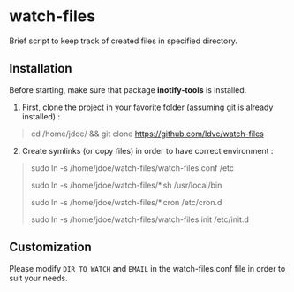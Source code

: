 watch-files
===========

Brief script to keep track of created files in specified directory.

Installation
------------

Before starting, make sure that package **inotify-tools** is installed.

1. First, clone the project in your favorite folder (assuming git is already installed) :
> cd /home/jdoe/ && git clone https://github.com/ldvc/watch-files

2. Create symlinks (or copy files) in order to have correct environment :
> sudo ln -s /home/jdoe/watch-files/watch-files.conf /etc
> 
> sudo ln -s /home/jdoe/watch-files/*.sh /usr/local/bin
> 
> sudo ln -s /home/jdoe/watch-files/*.cron /etc/cron.d
>
> sudo ln -s /home/jdoe/watch-files/watch-files.init /etc/init.d

Customization
------------

Please modify `DIR_TO_WATCH` and `EMAIL` in the watch-files.conf file in order to suit your needs.
